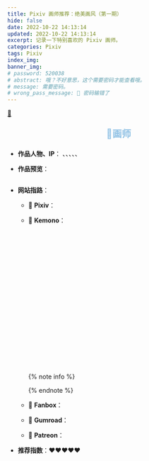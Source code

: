 ```yaml
---
title: Pixiv 画师推荐：绝美画风（第一期）
hide: false
date: 2022-10-22 14:13:14
updated: 2022-10-22 14:13:14
excerpt: 记录一下特别喜欢的 Pixiv 画师。
categories: Pixiv
tags: Pixiv
index_img:
banner_img:
# password: 520038
# abstract: 哦？不好意思，这个需要密码才能查看哦。
# message: 需要密码。
# wrong_pass_message: 🐔 密码输错了
---
```


<!-- 跳转模板 -->
<a href="#demo">🍓</a>

<!-- 模板 -->
<a id="">
<p style="text-align:center;color:#8EC0E4;font-size:1.5em;font-weight: bold;">
🍉画师
</p>
</a>

<!-- + <span style="color: #519D9E; ">**画风简述**</span>：
   -->
+ **作品人物、IP**：
  <span class="label label-primary"></span>、<span class="label label-default"></span>、<span class="label label-info"></span>、<span class="label label-success"></span>、<span class="label label-warning"></span>、<span class="label label-danger"></span>
+ **作品预览**：
  
  ![]()
+ **网站指路**：
  + 🥝 **Pixiv**：[]()
  + 🌻 **Kemono**：[]()
    <iframe src="" width="100%" height="320" name="topFrame" scrolling="yes"  noresize="noresize" frameborder="0" id="topFrame"></iframe>
    {% note info %}

    {% endnote %}
  + 🌺 **Fanbox**：[]()
  + 🌹 **Gumroad**：[]()
  + 🍑 **Patreon**：[]()
+ **推荐指数**：♥♥♥♥♥

